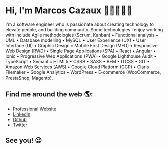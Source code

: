 # Hi, I'm Marcos Cazaux 👋🏼👨🏻‍💻
I'm a software engineer who is passionate about creating technology to elevate people, and building community. Some technologies I enjoy working with include Agile methodologies (Scrum, Kanban) • Functional analysis • UML • Database modelling • MySQL • User Experience (UX) • User Interface (UI) • Graphic Design • Mobile First Design (MFD) • Responsive Web Design (RWD) • Single Page Applications (SPA) • React • Angular • Ionic • Progressive Web Applications (PWA) • Google Lighthouse Audit • TypeScript • Semantic HTML5 • CSS3 • SASS • BEM • ITCSS • GIT • Amazon Web Services (AWS) • Google Cloud Platform (GCP) • Claris Filemaker • Google Analytics • WordPress • E-commerce (WooCommerce, PrestaShop, Magento).


## Find me around the web 🌎:
- <a href="https://marcoscazaux.com/?utm_source=github">Professional Website</a>
- <a href="https://linkedin.com/in/marcoscazaux">LinkedIn</a>
- <a href="https://github.com/MarcosCazaux">Github</a>
- <a href="https://twitter.com/Marcos_Cazaux">Twitter</a>


## See you! 😉
